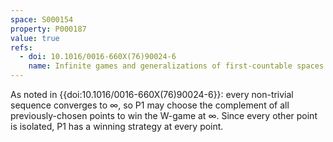 ```yaml
---
space: S000154
property: P000187
value: true
refs:
  - doi: 10.1016/0016-660X(76)90024-6
    name: Infinite games and generalizations of first-countable spaces (Gruenhage)
---
```


As noted in {{doi:10.1016/0016-660X(76)90024-6}}:
every non-trivial sequence converges to $\infty$, so
P1 may choose the complement of all previously-chosen points
to win the W-game at $\infty$. Since every other point is
isolated, P1 has a winning strategy at every point.
